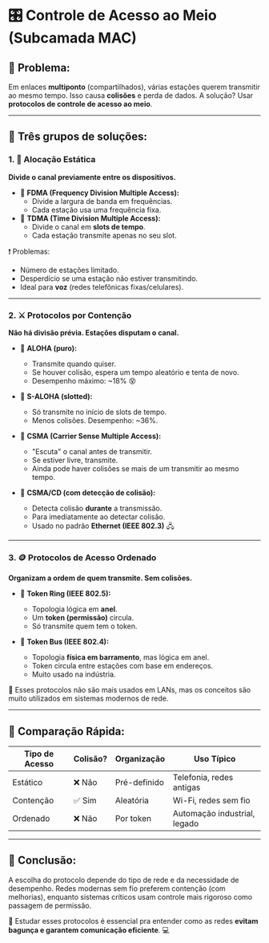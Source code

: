 # 🎛️ Controle de Acesso ao Meio (Subcamada MAC)

## 🎯 Problema:
Em enlaces **multiponto** (compartilhados), várias estações querem transmitir ao mesmo tempo. Isso causa **colisões** e perda de dados. A solução? Usar **protocolos de controle de acesso ao meio**.

---

## 🧩 Três grupos de soluções:

### 1. 🧊 Alocação Estática

**Divide o canal previamente entre os dispositivos.**
- 🔹 **FDMA (Frequency Division Multiple Access):**
  - Divide a largura de banda em frequências.
  - Cada estação usa uma frequência fixa.
- 🔹 **TDMA (Time Division Multiple Access):**
  - Divide o canal em **slots de tempo**.
  - Cada estação transmite apenas no seu slot.

❗ Problemas:
- Número de estações limitado.
- Desperdício se uma estação não estiver transmitindo.
- Ideal para **voz** (redes telefônicas fixas/celulares).

---

### 2. ⚔️ Protocolos por Contenção

**Não há divisão prévia. Estações disputam o canal.**

- 🔸 **ALOHA (puro):**
  - Transmite quando quiser.
  - Se houver colisão, espera um tempo aleatório e tenta de novo.
  - Desempenho máximo: ~18% &#x1F635;

- 🔸 **S-ALOHA (slotted):**
  - Só transmite no início de slots de tempo.
  - Menos colisões. Desempenho: ~36%.

- 🔸 **CSMA (Carrier Sense Multiple Access):**
  - "Escuta" o canal antes de transmitir.
  - Se estiver livre, transmite.
  - Ainda pode haver colisões se mais de um transmitir ao mesmo tempo.

- 🔸 **CSMA/CD (com detecção de colisão):**
  - Detecta colisão **durante** a transmissão.
  - Para imediatamente ao detectar colisão.
  - Usado no padrão **Ethernet (IEEE 802.3)** &#x1F5A7;

---

### 3. 🪙 Protocolos de Acesso Ordenado

**Organizam a ordem de quem transmite. Sem colisões.**

- 🔸 **Token Ring (IEEE 802.5):**
  - Topologia lógica em **anel**.
  - Um **token (permissão)** circula.
  - Só transmite quem tem o token.

- 🔸 **Token Bus (IEEE 802.4):**
  - Topologia **física em barramento**, mas lógica em anel.
  - Token circula entre estações com base em endereços.
  - Muito usado na indústria.

📌 Esses protocolos não são mais usados em LANs, mas os conceitos são muito utilizados em sistemas modernos de rede.

---

## 📌 Comparação Rápida:

| Tipo de Acesso | Colisão? | Organização | Uso Típico                    |
|----------------|----------|-------------|-------------------------------|
| Estático       | ❌ Não   | Pré-definido| Telefonia, redes antigas       |
| Contenção      | ✅ Sim   | Aleatória   | Wi-Fi, redes sem fio           |
| Ordenado       | ❌ Não   | Por token   | Automação industrial, legado   |

---

## 🧠 Conclusão:
A escolha do protocolo depende do tipo de rede e da necessidade de desempenho. Redes modernas sem fio preferem contenção (com melhorias), enquanto sistemas críticos usam controle mais rigoroso como passagem de permissão.

🧪 Estudar esses protocolos é essencial pra entender como as redes **evitam bagunça e garantem comunicação eficiente**. &#x1F4BB;

